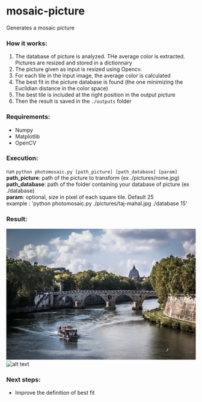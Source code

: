 # mosaic-picture
Generates a mosaic picture

### How it works:
1) The database of picture is analyzed. THe average color is extracted. Pictures are resized and stored in a dictionnary
2) The picture given as input is resized using Opencv.
3) For each tile in the input image, the average color is calculated
4) The best fit in the picture database is found (the one minimizing the Euclidian distance in the color space)
5) The best tile is included at the right position in the output picture
6) Then the result is saved in the `./outputs` folder

### Requirements:
- Numpy
- Matplotlib
- OpenCV

### Execution:
run `python photomosaic.py [path_picture] [path_database] [param]`  
**path_picture**: path of the picture to transform  (ex ./pictures/rome.jpg)  
**path_database**: path of the folder containing your database of picture (ex ./database)  
**param**: optional, size in pixel of each square tile. Default 25  
example : 'python photomosaic.py ./pictures/taj-mahal.jpg ./database 15'

### Result:

![alt text](https://github.com/Haha89/mosaic-picture/blob/master/pictures/rome.jpg "Input Picture")
![alt text](https://github.com/Haha89/mosaic-picture/blob/master/outputs/rome.jpg "Mosaic generated")

### Next steps:
- Improve the definition of best fit

